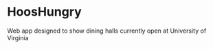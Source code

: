 HoosHungry
==========

Web app designed to show dining halls currently open at University of Virginia
